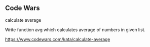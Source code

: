 ## Code Wars

calculate average

Write function avg which calculates average of numbers in given list.



https://www.codewars.com/kata/calculate-average

